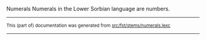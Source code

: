 Numerals
Numerals in the Lower Sorbian language are numbers.

* * *

<small>This (part of) documentation was generated from [src/fst/stems/numerals.lexc](https://github.com/giellalt/lang-dsb/blob/main/src/fst/stems/numerals.lexc)</small>

---

